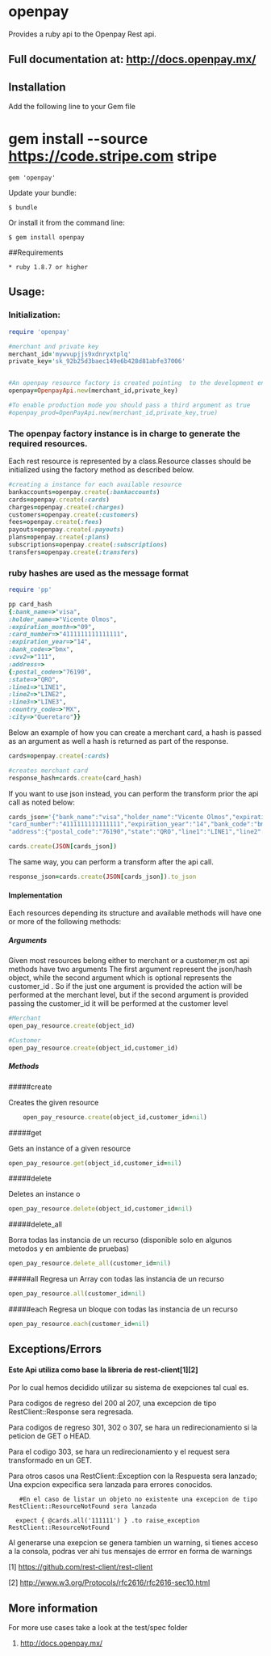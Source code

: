 # openpay

Provides a ruby api to the Openpay Rest api.

## Full documentation at: http://docs.openpay.mx/

## Installation

   Add the following line to your Gem file


   # gem install --source https://code.stripe.com stripe

    gem 'openpay'

Update your bundle:

    $ bundle

Or install it from the command line:

    $ gem install openpay

##Requirements

    * ruby 1.8.7 or higher

## Usage:


### Initialization:
```ruby
require 'openpay'

#merchant and private key
merchant_id='mywvupjjs9xdnryxtplq'
private_key='sk_92b25d3baec149e6b428d81abfe37006'


#An openpay resource factory is created pointing  to the development environment
openpay=OpenpayApi.new(merchant_id,private_key)

#To enable production mode you should pass a third argument as true
#openpay_prod=OpenPayApi.new(merchant_id,private_key,true)

 ```



### The openpay factory instance is in charge to generate the required resources.
Each rest resource is represented by a class.Resource classes should be initialized using the factory method as described below.

 ```ruby
#creating a instance for each available resource
bankaccounts=openpay.create(:bankaccounts)
cards=openpay.create(:cards)
charges=openpay.create(:charges)
customers=openpay.create(:customers)
fees=openpay.create(:fees)
payouts=openpay.create(:payouts)
plans=openpay.create(:plans)
subscriptions=openpay.create(:subscriptions)
transfers=openpay.create(:transfers)
```




### ruby hashes are used as the message format

```ruby
require 'pp'

pp card_hash
{:bank_name=>"visa",
:holder_name=>"Vicente Olmos",
:expiration_month=>"09",
:card_number=>"4111111111111111",
:expiration_year=>"14",
:bank_code=>"bmx",
:cvv2=>"111",
:address=>
{:postal_code=>"76190",
:state=>"QRO",
:line1=>"LINE1",
:line2=>"LINE2",
:line3=>"LINE3",
:country_code=>"MX",
:city=>"Queretaro"}}
```


Below  an example of how you can create a merchant card, a hash is passed as an argument as well a hash is returned as part of the response.

```ruby
cards=openpay.create(:cards)

#creates merchant card
response_hash=cards.create(card_hash)
```

If you want to use json instead, you can perform the transform prior the api call  as noted below:
 ```ruby
cards_json='{"bank_name":"visa","holder_name":"Vicente Olmos","expiration_month":"09",
"card_number":"4111111111111111","expiration_year":"14","bank_code":"bmx","cvv2":"111",
"address":{"postal_code":"76190","state":"QRO","line1":"LINE1","line2":"LINE2","line3":"LINE3","country_code":"MX","city":"Queretaro"}}'

cards.create(JSON[cards_json])
```

The same way, you can perform a transform after the api call.
 ```ruby
response_json=cards.create(JSON[cards_json]).to_json
```

#### Implementation
 Each resources depending its structure and available methods will have one or more of the following methods:


##### Arguments
Given most resources  belong either to merchant or a customer,m ost api methods have two arguments
The first argument represent the json/hash object, while the second argument which is optional represents the customer_id .
So if the just one argument is provided the action will be performed at the merchant level,
but if the second argument is provided passing the customer_id it will be performed at the customer level


 ```ruby
#Merchant
open_pay_resource.create(object_id)

#Customer
open_pay_resource.create(object_id,customer_id)
 ```

#####  Methods

#####create

   Creates the given resource
 ```ruby
     open_pay_resource.create(object_id,customer_id=nil)
 ```


#####get

   Gets an instance of a  given resource

```ruby
open_pay_resource.get(object_id,customer_id=nil)
```


#####delete

  Deletes an instance o


```ruby
open_pay_resource.delete(object_id,customer_id=nil)
```


#####delete_all

   Borra todas las instancia de un recurso (disponible solo en algunos metodos y en ambiente de pruebas)


```ruby
open_pay_resource.delete_all(customer_id=nil)
```


#####all
   Regresa un Array con todas  las  instancia de un recurso
```ruby
open_pay_resource.all(customer_id=nil)
```

#####each
   Regresa un bloque con todas  las  instancia de un recurso
```ruby
open_pay_resource.each(customer_id=nil)
 ```


## Exceptions/Errors

#### Este Api utiliza como base la libreria de rest-client[1][2]
Por lo cual hemos decidido utilizar su sistema de exepciones tal cual es.

Para codigos de regreso del 200 al 207, una excepcion de tipo  RestClient::Response sera regresada.

Para codigos de regreso 301, 302 o 307, se hara un redirecionamiento si la peticion de GET o HEAD.

Para el codigo 303, se hara un redirecionamiento y el request sera transformado  en un GET.

 Para otros casos una RestClient::Exception con la Respuesta sera lanzado; Una expcion expecifica sera lanzada para errores conocidos.

       #En el caso de listar un objeto no existente una excepcion de tipo RestClient::ResourceNotFound sera lanzada

      expect { @cards.all('111111') } .to raise_exception   RestClient::ResourceNotFound

Al generarse una exepcion se genera tambien un warning, si tienes acceso a la consola, podras ver ahi tus mensajes de errror en forma de warnings


[1] https://github.com/rest-client/rest-client

[2] http://www.w3.org/Protocols/rfc2616/rfc2616-sec10.html




## More information

For more use cases take a look at the test/spec folder

1.  http://docs.openpay.mx/
